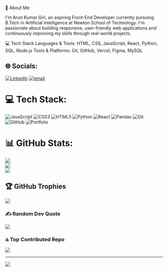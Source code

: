 👋 About Me

I'm Arun Kumar Giri, an aspiring Front-End Developer currently pursuing B.Tech in Artificial Intelligence at Newton School of Technology. I'm passionate about building responsive, user-friendly web applications and continuously improving my skills through real-world projects.

💻 Tech Stack
Languages & Tools: HTML, CSS, JavaScript, React, Python, SQL, Node.js
Tools & Platforms: Git, GitHub, Vercel, Figma, MySQL



## 🌐 Socials:
[![LinkedIn](https://img.shields.io/badge/LinkedIn-%230077B5.svg?logo=linkedin&logoColor=white)](https://linkedin.com/in/https://www.linkedin.com/in/arun-kumar-giri-54a0b7318?utm_source=share&utm_campaign=share_via&utm_content=profile&utm_medium=android_app) [![email](https://img.shields.io/badge/Email-D14836?logo=gmail&logoColor=white)](mailto:quantagiri2@gmail.com) 

# 💻 Tech Stack:
![JavaScript](https://img.shields.io/badge/javascript-%23323330.svg?style=for-the-badge&logo=javascript&logoColor=%23F7DF1E) ![CSS3](https://img.shields.io/badge/css3-%231572B6.svg?style=for-the-badge&logo=css3&logoColor=white) ![HTML5](https://img.shields.io/badge/html5-%23E34F26.svg?style=for-the-badge&logo=html5&logoColor=white) ![Python](https://img.shields.io/badge/python-3670A0?style=for-the-badge&logo=python&logoColor=ffdd54) ![React](https://img.shields.io/badge/react-%2320232a.svg?style=for-the-badge&logo=react&logoColor=%2361DAFB) ![Pandas](https://img.shields.io/badge/pandas-%23150458.svg?style=for-the-badge&logo=pandas&logoColor=white) ![Git](https://img.shields.io/badge/git-%23F05033.svg?style=for-the-badge&logo=git&logoColor=white) ![GitHub](https://img.shields.io/badge/github-%23121011.svg?style=for-the-badge&logo=github&logoColor=white) ![Portfolio](https://img.shields.io/badge/Portfolio-%23000000.svg?style=for-the-badge&logo=firefox&logoColor=#FF7139)
# 📊 GitHub Stats:
![](https://github-readme-stats.vercel.app/api?username=Arun2024-AI&theme=dark&hide_border=false&include_all_commits=false&count_private=false)<br/>
![](https://nirzak-streak-stats.vercel.app/?user=Arun2024-AI&theme=dark&hide_border=false)<br/>
![](https://github-readme-stats.vercel.app/api/top-langs/?username=Arun2024-AI&theme=dark&hide_border=false&include_all_commits=false&count_private=false&layout=compact)

## 🏆 GitHub Trophies
![](https://github-profile-trophy.vercel.app/?username=Arun2024-AI&theme=radical&no-frame=false&no-bg=false&margin-w=4)

### ✍️ Random Dev Quote
![](https://quotes-github-readme.vercel.app/api?type=horizontal&theme=gruvbox)

### 🔝 Top Contributed Repo
![](https://github-contributor-stats.vercel.app/api?username=Arun2024-AI&limit=5&theme=dark&combine_all_yearly_contributions=true)

---
[![](https://visitcount.itsvg.in/api?id=Arun2024-AI&icon=1&color=3)](https://visitcount.itsvg.in)

<!-- Proudly created with GPRM ( https://gprm.itsvg.in ) -->
